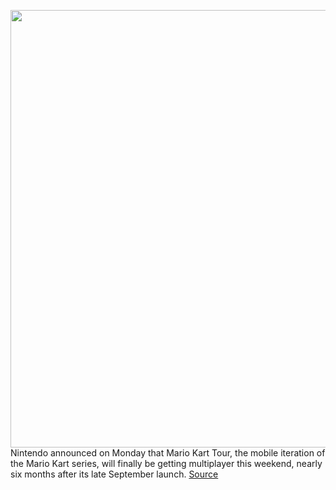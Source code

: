 <img src='https://cdn.vox-cdn.com/thumbor/a-LnJ6FprXhU4U7JAAeR4JTwjvk=/0x0:1024x1024/1200x800/filters:focal(430x394:592x556)/cdn.vox-cdn.com/uploads/chorus_image/image/66420908/mobile_MarioKartTour_screen_01.0.png' width='700px' /><br/>
Nintendo announced on Monday that Mario Kart Tour, the mobile iteration of the Mario Kart series, will finally be getting multiplayer this weekend, nearly six months after its late September launch.
<a href='https://www.theverge.com/2020/3/2/21162314/mario-kart-tour-multiplayer-ios-android-release-date-new-feature'> Source <a/>